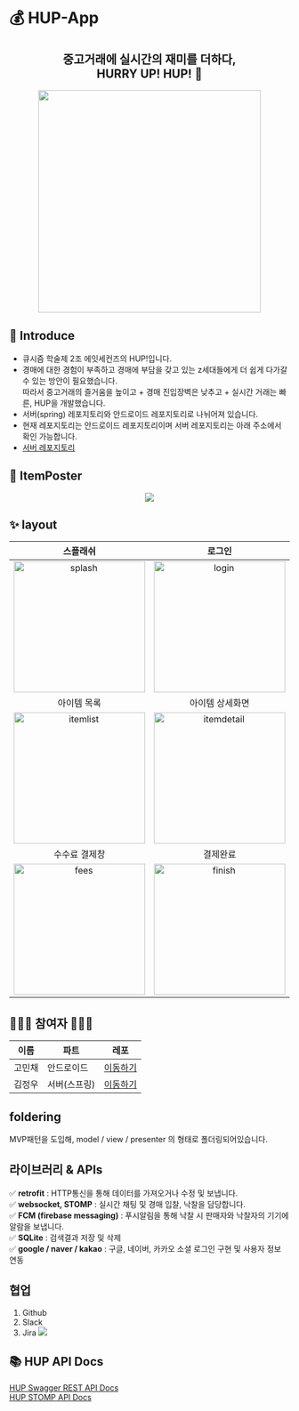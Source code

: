 # 💰 HUP-App
<div align="center"><h2>중고거래에 실시간의 재미를 더하다, </br> HURRY UP! HUP! 💨 </h2></div>
<p align="center"><img src="https://user-images.githubusercontent.com/61726631/149874766-fcb10202-e727-4841-bfa4-2ebddc515b8d.jpg" width="400" height="400"/><p>

  
## :raising_hand: Introduce

- 큐시즘 학술제 2조 에잇세컨즈의 HUP!입니다.
- 경매에 대한 경험이 부족하고 경매에 부담을 갖고 있는 z세대들에게 더 쉽게 다가갈 수 있는 방안이 필요했습니다.</br>
따라서 중고거래의 즐거움을 높이고 + 경매 진입장벽은 낮추고 + 실시간 거래는 빠른, HUP을 개발했습니다.
- 서버(spring) 레포지토리와 안드로이드 레포지토리로 나뉘어져 있습니다.
- 현재 레포지토리는 안드로이드 레포지토리이며 서버 레포지토리는 아래 주소에서 확인 가능합니다.
- [서버 레포지토리](https://github.com/Kusitms-8Seconds/HUP-Server)

## :mag_right: ItemPoster

 <p align="center"><img src="https://user-images.githubusercontent.com/61726631/149875042-4a0d2719-c8c3-48b9-905d-693234d99310.png"/><p>
  
## ✨ layout
|스플래쉬|로그인|홈|채팅|
|:-:|:-:|:-:|:-:|
|<img width="236" alt="splash" src="https://user-images.githubusercontent.com/87636557/144022180-6099bea3-591d-4c13-8a1b-82d1d21e5d12.png">|<img width="236" alt="login" src="https://user-images.githubusercontent.com/87636557/144022176-ceb00f2c-47d1-45e1-bf59-c9a0ac1b260d.png">|<img width="236" alt="home" src="https://user-images.githubusercontent.com/87636557/144022165-f8fb7d3e-6745-4741-8fc4-33e301aaa572.png">|<img width="236" alt="chatting" src="https://user-images.githubusercontent.com/87636557/144022149-5ee30d84-d82d-49d5-b65b-bcd8fc5a95fb.png">
|아이템 목록|아이템 상세화면|입찰 화면|아이템 업로드|
|<img width="236" alt="itemlist" src="https://user-images.githubusercontent.com/87636557/144022175-98d1488f-1680-4492-a0a9-fc590d1f3218.png">|<img width="236" alt="itemdetail" src="https://user-images.githubusercontent.com/87636557/144022168-84b8fe7e-d712-4677-ac12-e56536568171.png">|<img width="236" alt="bidpage" src="https://user-images.githubusercontent.com/87636557/144022126-9442e14b-2728-4ed3-8879-72e5776a8ce8.png">|<img width="236" alt="upload" src="https://user-images.githubusercontent.com/87636557/144022183-6a031610-629c-4617-a30f-7b6d37c81de3.png">
|수수료 결제창|결제완료|공지사항|아이콘|
|<img width="236" alt="fees" src="https://user-images.githubusercontent.com/87636557/144022153-ebcc134b-e9bc-4958-b0fd-7d72586c1848.png">|<img width="236" alt="finish" src="https://user-images.githubusercontent.com/87636557/144022157-cdc0e02b-1788-4fcc-ae4c-59390f9f31b4.png">|<img width="236" alt="notice" src="https://user-images.githubusercontent.com/87636557/144022178-4bab2ea2-8927-4b9f-9905-734912a5033f.png">|<img width="236" alt="hupicon" src="https://user-images.githubusercontent.com/87636557/144022250-0e5547ce-fade-40dc-9de3-4fa7f220340c.png">

## 👩🏻‍💻 참여자 🧑🏻‍💻
|이름|파트|레포|
|---|---|---|
|고민채|안드로이드|[이동하기](https://github.com/gom1n)|  
|김정우|서버(스프링)|[이동하기](https://github.com/friendshipkim97)|
  
## foldering
  MVP패턴을 도입해, model / view / presenter 의 형태로 폴더링되어있습니다.
  
## 라이브러리 & APIs
✅ __retrofit__ : HTTP통신을 통해 데이터를 가져오거나 수정 및 보냅니다. </br>
✅ __websocket, STOMP__ : 실시간 채팅 및 경매 입찰, 낙찰을 담당합니다. </br>
✅ __FCM (firebase messaging)__ : 푸시알림을 통해 낙찰 시 판매자와 낙찰자의 기기에 알람을 보냅니다. </br>
✅ __SQLite__ : 검색결과 저장 및 삭제 </br>
✅ __google / naver / kakao__ : 구글, 네이버, 카카오 소셜 로그인 구현 및 사용자 정보 연동 </br>

## 협업
1. Github
2. Slack
3. Jira <img src="https://user-images.githubusercontent.com/87636557/159142524-b4b1bbcc-30bf-400b-8293-29d813fad101.png"/>

## :books: HUP API Docs
<a href="http://www.hurryuphup.me/swagger-ui/index.html#/">HUP Swagger REST API Docs</a><br>
<a href="https://expensive-cowbell-87c.notion.site/0a16957c3cdb42ccb9681d16ee1311b9?v=3d543e845738431bb16e11ca359ffede">HUP STOMP API Docs</a><br>

